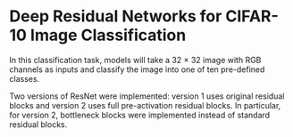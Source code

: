 # Deep Residual Networks for CIFAR-10 Image Classification

In this classification task, models will take a 32 × 32 image with RGB channels as inputs and classify the image into one of ten pre-defined classes.

Two versions of ResNet were implemented: version 1 uses original residual blocks and version 2 uses full pre-activation residual blocks. In particular, for version 2, bottleneck blocks were implemented instead of standard residual blocks.
